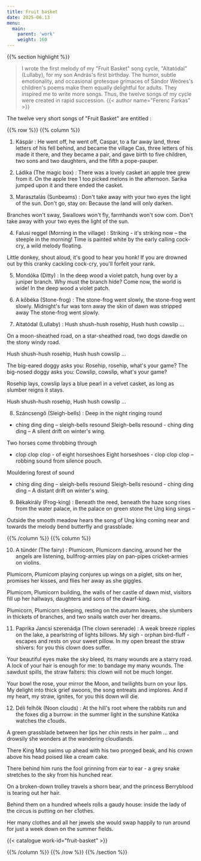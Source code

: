 ```yaml
---
title: Fruit basket
date: 2025-06.13
menu:
  main:
    parent: 'work'
    weight: 160
---
```


{{% section highlight %}}

> I wrote the first melody of my "Fruit Basket" song cycle, "Altatódal" (Lullaby), for my son András's first birthday. The 
> humor, subtle emotionality, and occasional grotesque grimaces of Sándor Weöres's children's poems make them equally delightful 
> for adults. They inspired me to write more songs. Thus, the twelve songs of my cycle were created in rapid succession.
> {{< author name="Ferenc Farkas" >}}

The twelve very short songs of "Fruit Basket" are entitled :

{{% row %}}
{{% column %}}

1. Káspár : 
He went off, he went off, 
Caspar, to a far away land, 
three letters of his fell behind, 
and became the village Cas, 
three letters of his made it there, 
and they became a pair, 
and gave birth to five children, 
two sons and two daughters, 
and the fifth a pope-pauper. 

2. Ládika (The magic box) :
There was a lovely casket 
an apple tree grew from it. 
On the apple tree 1 too 
picked melons in the afternoon. 
Sarika jumped upon it 
and there ended the casket.

3.  Marasztalás (Sunbeams) : 
Don't take away 
with your two eyes 
the light of the sun. 
Don't go, stay on: 
Because the land 
will only darken. 

Branches won't sway, 
Swallows won't fly, 
farmhands won't sow com. 
Don't take away 
with your two eyes 
the light of the sun.

4. Falusi reggel (Morning in the village) : 
Striking - it's striking now –
the steeple in the morning! 
Time is painted white by the early calling cock-cry, 
a wild melody floating.
 
Little donkey, shout aloud, 
it's good to hear you honk! 
If you are drowned out by this cranky cackling cock-cry,
you'll forfeit your rank.

5. Mondóka (Ditty) : 
In the deep wood a violet patch,
hung over by a juniper branch.
Why must the branch hide? 
Come now, the world is wide! 
In the deep wood a violet patch. 

6) A kőbéka (Stone-frog) : 
The stone-frog went slowly, 
the stone-frog went slowly. 
Midnight's fur was torn away 
the skin of dawn was stripped away 
The stone-frog went slowly. 

7) Altatódal  (Lullaby) : 
Hush shush-hush rosehip, 
Hush hush cowslip ... 

On a moon-sheathed road, 
on a star-sheathed road, 
two dogs dawdle on the stony windy road.
 
Hush shush-hush rosehip, 
Hush hush cowslip ... 

The big-eared doggy asks you: 
Rosehip, rosehip, what's your game? 
The big-nosed doggy asks you: 
Cowslip, cowslip, what's your game? 

Rosehip lays, cowslip lays 
a blue pearl in a velvet casket, 
as long as slumber reigns it stays.
 
Hush shush-hush rosehip, 
Hush hush cowslip ... 

8) Száncsengő (Sleigh-bells) : 
Deep in the night ringing round 
- ching ding ding – sleigh-bells resound 
Sleigh-bells resound - ching ding ding –
A silent drift on winter's wing. 

Two horses come throbbing through 
- clop clop clop - of eight horseshoes 
Eight horseshoes - clop clop clop –
robbing sound from silence pouch. 

Mouldering forest of sound 
- ching ding ding – sleigh-bells resound 
Sleigh-bells resound - ching ding ding – 
A distant drift on winter's wing. 

9) Békakirály  (Frog-king) : 
Beneath the reed, beneath the haze 
song rises from the water palace,
in the palace on green stone 
the Ung king sings – 

Outside the smooth meadow hears 
the song of Ung king coming near 
and towards the melody bend 
butterfly and grassblade.

{{% /column %}}
{{% column %}}

10) A tündér  (The fairy) : 
Plumicom, Plumicorn dancing, 
around her the angels are listening, 
bullfrog-armies play on pan-pipes 
cricket-armies on violins.
 
Plumicorn, Plumicom playing 
conjures up wings on a piglet, 
sits on her, promises her kisses, 
and flies her away as she giggles.

Plumicom, Plumicorn building, 
the walls of her castle of dawn mist, 
visitors fill up her hallways, 
daughters and sons of the dwarf-king. 

Plumicorn, Plumicorn sleeping,
resting on the autumn leaves, 
she slumbers in thickets of branches, 
and two snails watch over her dreams.

11) Paprika Jancsi szerenádja (The clown serenade) :
A weak breeze ripples on the lake, 
a pearlstring of lights billows. 
My sigh - orphan bird-fluff - escapes 
and rests on your sweet pillow. 
In my open breast the straw shivers: 
for you this clown does suffer.
 
Your beautiful eyes make the sky bleed, 
its many wounds are a starry road. 
A lock of your hair is enough for me: 
to bandage my many wounds. 
The sawdust spills, the straw falters: 
this clown will not be much longer. 

Your bowl the rose, your mirror the Moon,
and twilights burn on your lips. 
My delight into thick grief swoons, 
the song entreats and implores. 
And if my heart, my straw, ignites, 
for you this down will die.

12) Déli felhők (Noon clouds) : 
At the hill's root where the rabbits run 
and the foxes dig a burrow: 
in the summer light in the sunshine 
Katóka watches the c1ouds. 

A green grassblade between her lips 
her chin rests in her palm ... 
and drowsily she wonders at 
the wandering cloudlands. 

There King Mog swims up ahead 
with his two pronged beak, 
and his crown above his head 
poised like a cream cake. 

There behind him runs the fool 
grinning from ear to ear - 
a grey snake stretches to the sky 
from his hunched rear. 

On a broken-down trolley 
travels a shorn bear, 
and the princess Berryblood 
is tearing out her hair. 

Behind them on a hundred wheels 
rolls a gaudy house: 
inside the lady of the circus
 is putting on her c1othes. 

Her many clothes and all her jewels 
she would swap happily 
to run around for just a week 
down on the summer fields.

{{< catalogue work-id="fruit-basket" >}}

{{% /column %}}
{{% /row %}}
{{% /section %}}